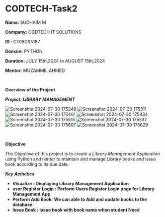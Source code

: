 # CODTECH-Task2


**Name:** SUDHAIM M

**Company:** CODTECH IT SOLUTIONS

**ID :** CT08DS5187 

**Domain:** PYTHON

**Duration:** JULY 15th,2024 to AUGUST 15th,2024

**Mentor:** MUZAMMIL AHMED

<br>


****Overview of the Project****


***Project: LIBRARY MANAGEMENT***


![Screenshot 2024-07-30 175248](https://github.com/user-attachments/assets/eaee6837-613d-4d56-ad63-67f46d030acf)
![Screenshot 2024-07-30 175311](https://github.com/user-attachments/assets/f4227cfe-1fc0-481d-a82c-9c012ce229cd)
![Screenshot 2024-07-30 175401](https://github.com/user-attachments/assets/6dce5353-162e-4a50-b6eb-4d09f74fa414)
![Screenshot 2024-07-30 175434](https://github.com/user-attachments/assets/c261465a-473d-44af-9d49-e7fd9582d359)
![Screenshot 2024-07-30 175515](https://github.com/user-attachments/assets/46739737-9e02-4048-be66-89a4a106e676)
![Screenshot 2024-07-30 175537](https://github.com/user-attachments/assets/49392d72-f378-43a2-875d-0ddddd53e412)
![Screenshot 2024-07-30 175607](https://github.com/user-attachments/assets/7556b255-8b16-4d66-8434-9fbb54d591bd)
![Screenshot 2024-07-30 175629](https://github.com/user-attachments/assets/265b1e3e-85be-4320-9cb1-c31f23905c0d)






<br>

**Objective**
<br>

The Objective of this project is to create a *Library Management Application* using Python  and  tkinter to maintain and manage Library books and issue book according to its due date.
<br>

***Key Activities***

- **Visualize :** **Displaying Library Management Application**
- **user Register Login :** **Perform Users Register Login page for Library Management App**
- **Perform Add Book:** **We can able to Add and update books to the database**
- **Issue Book :** **Issue book with book name when student Need**



<br>
